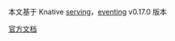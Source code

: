 本文基于 Knative [serving](https://github.com/knative/serving/tree/v0.17.0)，[eventing](https://github.com/knative/eventing/tree/v0.17.0) v0.17.0 版本

[官方文档](https://knative.dev/docs/)
